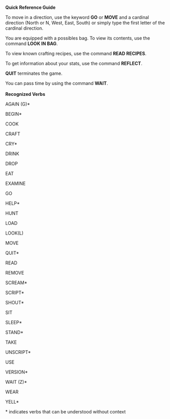 
**Quick Reference Guide**

To move in a direction, use the keyword  **GO** or **MOVE** and a cardinal direction (North or N, West, East, South) or simply type the first letter of the cardinal direction. 

You are equipped with a possibles bag. To view its contents, use the command **LOOK IN BAG**.

To view known crafting recipes, use the command **READ RECIPES**.

To get information about your stats, use the command **REFLECT**.

**QUIT** terminates the game.

You can pass time by using the command **WAIT**. <br><br>
**Recognized Verbs**

AGAIN (G)*

BEGIN*

COOK

CRAFT

CRY*

DRINK

DROP

EAT

EXAMINE

GO

HELP*

HUNT

LOAD

LOOK(L)

MOVE

QUIT*

READ 

REMOVE

SCREAM*

SCRIPT*

SHOUT*

SIT

SLEEP*

STAND*

TAKE

UNSCRIPT*

USE

VERSION*

WAIT (Z)*

WEAR

YELL*

\* indicates verbs that can be understood without context
